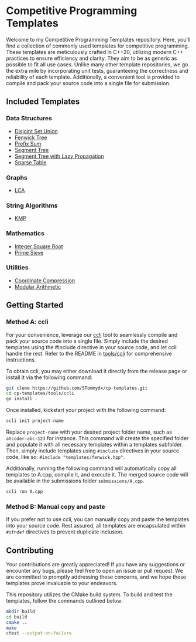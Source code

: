 # Competitive Programming Templates

Welcome to my Competitive Programming Templates repository. Here, you'll find a collection of commonly used templates for competitive programming. These templates are meticulously crafted in C++20, utilizing modern C++ practices to ensure efficiency and clarity. They aim to be as generic as possible to fit all use cases. Unlike many other template repositories, we go the extra mile by incorporating unit tests, guaranteeing the correctness and reliability of each template. Additionally, a convenient tool is provided to compile and pack your source code into a single file for submission.

## Included Templates

### Data Structures

- [Disjoint Set Union](dsu.hpp)
- [Fenwick Tree](fenwick.hpp)
- [Prefix Sum](utilities.hpp)
- [Segment Tree](segment_tree.hpp)
- [Segment Tree with Lazy Propagation](segment_tree.hpp)
- [Sparse Table](sparse_table.hpp)

### Graphs

- [LCA](graph.hpp)

### String Algorithms

- [KMP](string.hpp)

### Mathematics

- [Integer Square Root](math.hpp)
- [Prime Sieve](utilities.hpp)

### Utilities

- [Coordinate Compression](coordinate_compression.hpp)
- [Modular Arithmetic](modint.hpp)

## Getting Started

### Method A: ccli

For your convenience, leverage our [ccli](tools/ccli/README.md) tool to seamlessly compile and pack your source code into a single file. Simply include the desired templates using the #include directive in your source code, and let ccli handle the rest. Refer to the README in [tools/ccli](tools/ccli/README.md) for comprehensive instructions.

To obtain ccli, you may either download it directly from the release page or install it via the following command:

```bash
git clone https://github.com/STommydx/cp-templates.git
cd cp-templates/tools/ccli
go install .
```

Once installed, kickstart your project with the following command:

```bash
ccli init project-name
```

Replace `project-name` with your desired project folder name, such as `atcoder-abc-123` for instance. This command will create the specified folder and populate it with all necessary templates within a templates subfolder. Then, simply include templates using `#include` directives in your source code, like so: `#include "templates/fenwick.hpp"`.

Additionally, running the following command will automatically copy all templates to A.cpp, compile it, and execute it. The merged source code will be available in the submissions folder `submissions/A.cpp`.

```bash
ccli run A.cpp
```

### Method B: Manual copy and paste

If you prefer not to use ccli, you can manually copy and paste the templates into your source code. Rest assured, all templates are encapsulated within `#ifndef` directives to prevent duplicate inclusion.

## Contributing

Your contributions are greatly appreciated! If you have any suggestions or encounter any bugs, please feel free to open an issue or pull request. We are committed to promptly addressing these concerns, and we hope these templates prove invaluable to your endeavors.

This repository utilizes the CMake build system. To build and test the templates, follow the commands outlined below:

```bash
mkdir build
cd build
cmake ..
make
ctest --output-on-failure
```
